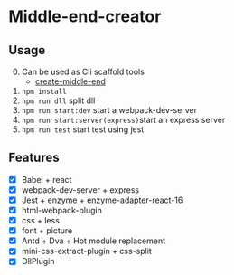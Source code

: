 # Middle-end-creator

## Usage
0. Can be used as Cli scaffold tools
   * [create-middle-end](https://github.com/Lanbasara/create-middle-end)
1. ```npm install```
2. ```npm run dll``` split dll
3. ```npm run start:dev``` start a webpack-dev-server
4. ```npm run start:server(express)```start an express server
5. ```npm run test``` start test using jest
## Features
- [x] Babel + react
- [x] webpack-dev-server + express
- [x] Jest + enzyme + enzyme-adapter-react-16 
- [x] html-webpack-plugin
- [x] css + less
- [x] font + picture
- [x] Antd + Dva + Hot module replacement
- [x] mini-css-extract-plugin + css-split
- [x] DllPlugin